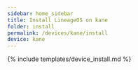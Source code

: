 ```yaml
---
sidebar: home_sidebar
title: Install LineageOS on kane
folder: install
permalink: /devices/kane/install
device: kane
---
```

{% include templates/device_install.md %}
